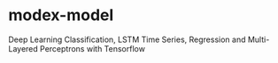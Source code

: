 # modex-model
Deep Learning Classification, LSTM Time Series, Regression and Multi-Layered Perceptrons with Tensorflow
